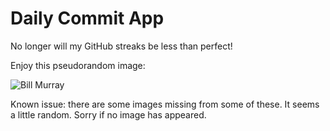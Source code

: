 Daily Commit App
================
No longer will my GitHub streaks be less than perfect!

Enjoy this pseudorandom image:

![Bill Murray](http://www.fillmurray.com/200/100 "Bill Murray")

Known issue: there are some images missing from some of these. It seems a little random. Sorry if no image has appeared.